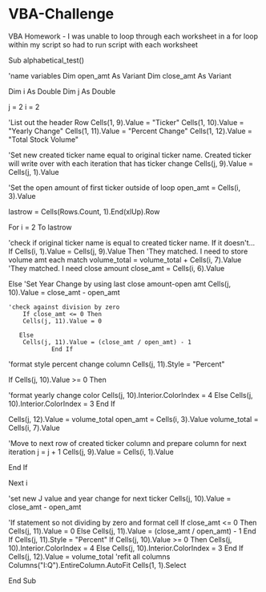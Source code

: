 # VBA-Challenge
VBA Homework - I was unable to loop through each worksheet in a for loop within my script so had to run script with each worksheet


Sub alphabetical_test()

'name variables
Dim open_amt As Variant
Dim close_amt As Variant

Dim i As Double
Dim j As Double

j = 2
i = 2

'List out the header Row
    Cells(1, 9).Value = "Ticker"
    Cells(1, 10).Value = "Yearly Change"
    Cells(1, 11).Value = "Percent Change"
    Cells(1, 12).Value = "Total Stock Volume"
    
'Set new created ticker name equal to original ticker name. Created ticker will write over with each iteration that has ticker change
Cells(j, 9).Value = Cells(j, 1).Value

'Set the open amount of first ticker outside of loop
open_amt = Cells(i, 3).Value

lastrow = Cells(Rows.Count, 1).End(xlUp).Row

For i = 2 To lastrow

'check if original ticker name is equal to created ticker name. If it doesn't...
If Cells(i, 1).Value = Cells(j, 9).Value Then
'They matched. I need to store volume amt each match
volume_total = volume_total + Cells(i, 7).Value
'They matched. I need close amount
close_amt = Cells(i, 6).Value

Else
'Set Year Change by using last close amount-open amt
Cells(j, 10).Value = close_amt - open_amt

    'check against division by zero
        If close_amt <= 0 Then
        Cells(j, 11).Value = 0
       
       Else
        Cells(j, 11).Value = (close_amt / open_amt) - 1
                End If
'format style percent change column
Cells(j, 11).Style = "Percent"

 If Cells(j, 10).Value >= 0 Then
 
 'format yearly change color
Cells(j, 10).Interior.ColorIndex = 4
    Else
    Cells(j, 10).Interior.ColorIndex = 3
    End If

Cells(j, 12).Value = volume_total
open_amt = Cells(i, 3).Value
volume_total = Cells(i, 7).Value

'Move to next row of created ticker column and prepare column for next iteration
j = j + 1
Cells(j, 9).Value = Cells(i, 1).Value

End If

Next i

'set new J value and year change for next ticker
Cells(j, 10).Value = close_amt - open_amt

'If statement so not dividing by zero and format cell
If close_amt <= 0 Then
Cells(j, 11).Value = 0
 Else
 Cells(j, 11).Value = (close_amt / open_amt) - 1
End If
Cells(j, 11).Style = "Percent"
If Cells(j, 10).Value >= 0 Then
Cells(j, 10).Interior.ColorIndex = 4
Else
Cells(j, 10).Interior.ColorIndex = 3
End If
Cells(j, 12).Value = volume_total
'refit all columns
Columns("I:Q").EntireColumn.AutoFit
Cells(1, 1).Select


End Sub